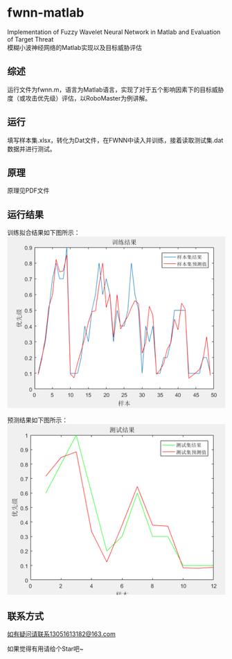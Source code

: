 # fwnn-matlab
Implementation of Fuzzy Wavelet Neural Network in Matlab and Evaluation of Target Threat  
模糊小波神经网络的Matlab实现以及目标威胁评估

## 综述
运行文件为fwnn.m，语言为Matlab语言，实现了对于五个影响因素下的目标威胁度（或攻击优先级）评估，以RoboMaster为例讲解。

## 运行
填写样本集.xlsx，转化为Dat文件，在FWNN中读入并训练，接着读取测试集.dat数据并进行测试。

## 原理
原理见PDF文件

## 运行结果
训练拟合结果如下图所示：
![拟合结果](拟合结果.PNG)

预测结果如下图所示：
![预测结果](预测结果.PNG)

## 联系方式
如有疑问请联系13051613182@163.com

如果觉得有用请给个Star吧~